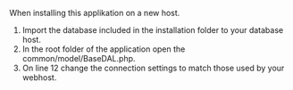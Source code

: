 When installing this applikation on a new host.

1. Import the database included in the installation folder to your database host.
2. In the root folder of the application open the common/model/BaseDAL.php.
3. On line 12 change the connection settings to match those used by your webhost.